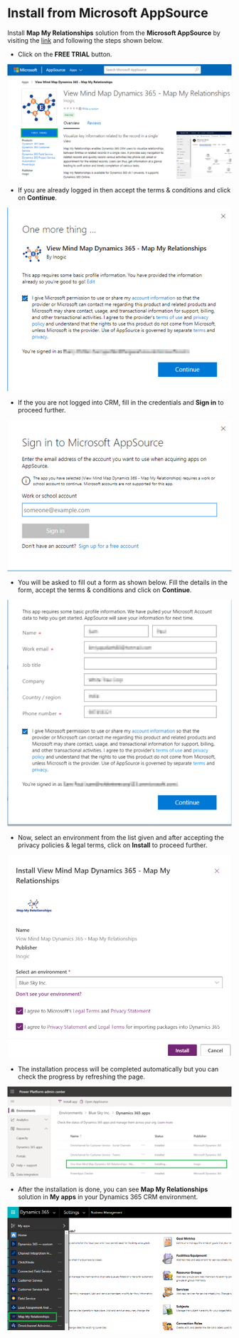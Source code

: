 # Install from Microsoft AppSource

Install **Map My Relationships** solution from the **Microsoft AppSource** by visiting the [link](https://appsource.microsoft.com/en-gb/product/dynamics-365/inogic.view-mind-map-dynamics-365-relationships?tab=Overview) and following the steps shown below.

* Click on the **FREE TRIAL** button.

![](<../../.gitbook/assets/15 (1).png>)

* If you are already logged in then accept the terms & conditions and click on **Continue**.

![](../../.gitbook/assets/16.png)

* If the you are not logged into CRM, fill in the credentials and **Sign in** to proceed further.

![](../../.gitbook/assets/17.png)

* You will be asked to fill out a form as shown below. Fill the details in the form, accept the terms & conditions and click on **Continue**.

![](<../../.gitbook/assets/SS (1).png>)

* Now, select an environment from the list given and after accepting the privacy policies & legal terms, click on **Install** to proceed further.

![](../../.gitbook/assets/1a.png)

* The installation process will be completed automatically but you can check the progress by refreshing the page.

![](<../../.gitbook/assets/2a (1).png>)

* After the installation is done, you can see **Map My Relationships** solution in **My apps** in your Dynamics 365 CRM environment.

![](../../.gitbook/assets/4.png)
